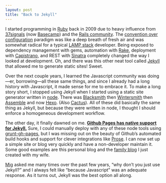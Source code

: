 ```yaml
---
layout: post
title: "Back to Jekyll"
---
```

I started programming in [Ruby](https://ruby-lang.org) back in 2009 due to heavy influence from [37signals](http://37signals.com/manifesto) (now [Basecamp](https://basecamp.com)) and the [Rails community](http://rubyonrails.org). The [convention over configuration](https://en.wikipedia.org/wiki/Convention_over_configuration) paradigm was like a deep breath of fresh air and was somewhat radical for a typical [LAMP stack](https://en.wikipedia.org/wiki/LAMP_(software_bundle)) developer. Being exposed to dependency management with gems, automation with [Rake](https://github.com/ruby/rake), deployment with [Capistrano](http://capistranorb.com), and REST with [Sinatra](http://sinatrarb.com) completely changed the way I looked at development. Oh, and there was this other neat tool called [Jekyll](https://jekyllrb.com) that allowed me to generate static sites! Sweet.

Over the next couple years, I learned the Javascript community was doing—er, borrowing—all these same things, and since I already had a long history with Javascript, it made sense for me to embrace it. To make a long story short, I stopped using Jekyll when I started using a static site generator written in [node](https://nodejs.org). There was [Blacksmith](https://github.com/flatiron/blacksmith) then [Wintersmith](http://wintersmith.io) then [Assemble](http://assemble.io) and now [Hexo](https://hexo.io). (Also [Cactus](http://cactusformac.com)). All of these did basically the same thing as Jekyll, but because they were written in node, I thought I should enforce a homogeneous development workflow.

The other day, it finally dawned on me. **[Github Pages has native support for Jekyll.](https://help.github.com/articles/using-jekyll-with-pages)** Sure, I could manually deploy with any of these node tools using [grunt-gh-pages](https://github.com/tschaub/grunt-gh-pages), but I was missing out on the beauty of Github’s automated build hooks and support for clever integrations like [Prose](http://prose.io). I can now set up a simple site or blog very quickly and have a non-developer maintain it. Some good examples are this personal blog and the [family blog](http://mattmeg.com) I just created with my wife.

[Mig](https://twitter.com/migreyes) asked me many times over the past few years, “why don’t you just use Jekyll?” and I always felt like “because Javascript” was an adequate response. As it turns out, Jekyll was the best option all along.